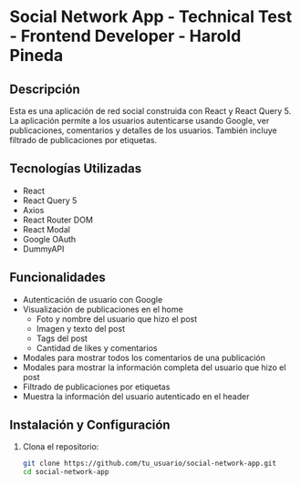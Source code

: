 # Social Network App - Technical Test - Frontend Developer - Harold Pineda

## Descripción

Esta es una aplicación de red social construida con React y React Query 5. La aplicación permite a los usuarios autenticarse usando Google, ver publicaciones, comentarios y detalles de los usuarios. También incluye filtrado de publicaciones por etiquetas.

## Tecnologías Utilizadas

- React
- React Query 5
- Axios
- React Router DOM
- React Modal
- Google OAuth
- DummyAPI

## Funcionalidades

- Autenticación de usuario con Google
- Visualización de publicaciones en el home
  - Foto y nombre del usuario que hizo el post
  - Imagen y texto del post
  - Tags del post
  - Cantidad de likes y comentarios
- Modales para mostrar todos los comentarios de una publicación
- Modales para mostrar la información completa del usuario que hizo el post
- Filtrado de publicaciones por etiquetas
- Muestra la información del usuario autenticado en el header

## Instalación y Configuración

1. Clona el repositorio:

   ```bash
   git clone https://github.com/tu_usuario/social-network-app.git
   cd social-network-app
